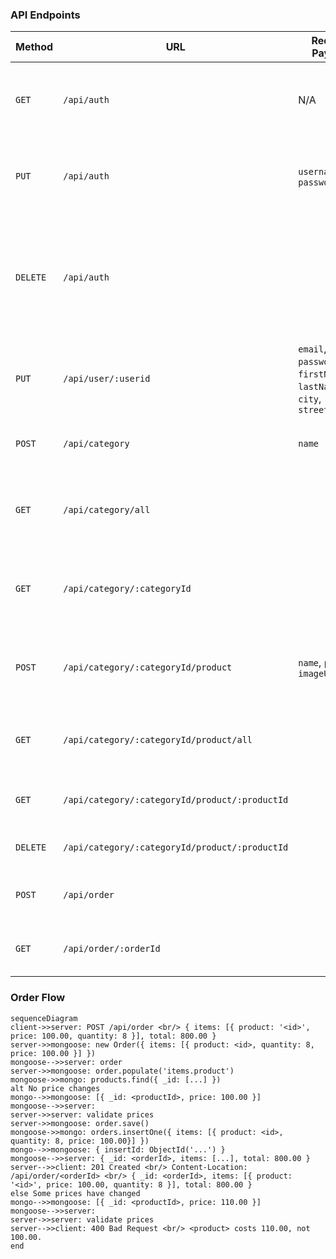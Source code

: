 ### API Endpoints

| Method   | URL                                            | Request Payload                                                       | Response                                                         | Semantics                                       | Required Privilege                  | Comments                                                                                     |
| -------- | ---------------------------------------------- | --------------------------------------------------------------------- | ---------------------------------------------------------------- | ----------------------------------------------- | ----------------------------------- | -------------------------------------------------------------------------------------------- |
| `GET`    | `/api/auth`                                    | N/A                                                                   | &bull;&nbsp;200 if successful. &bull;&nbsp;404 if not logged in. | Get the current user.                           | N/A                                 | The response shall not include a `Set-Cookie` header.                                        |
| `PUT`    | `/api/auth`                                    | `username`, `password`                                                |                                                                  | Log in.                                         | N/A                                 | The response shall include a `Set-Cookie` header.                                            |
| `DELETE` | `/api/auth`                                    |                                                                       |                                                                  | Log out.                                        | N/A                                 | The response shall include a `Set-Cookie` header to clear the cookie set by `PUT /api/auth`. |
| `PUT`    | `/api/user/:userid`                            | `email`, `password`, `firstName`, `lastName`, `city`, `streetAddress` | Sign up (create a new user account).                             | N/A                                             | `userId` is user's ID Card # (ת.ז.) |                                                                                              |
| `POST`   | `/api/category`                                | `name`                                                                |                                                                  | Create a new product category.                  | `admin`                             |                                                                                              |
| `GET`    | `/api/category/all`                            |                                                                       |                                                                  | Get all the categories.                         | `user`                              | The response shall not include the products arrays.                                          |
| `GET`    | `/api/category/:categoryId`                    |                                                                       |                                                                  | Get details for the specified category.         | `user`                              | The response shall not include the products array.                                           |
| `POST`   | `/api/category/:categoryId/product`            | `name`, `price`, `imageUrl`                                           |                                                                  | Create a new product in the specified category. | `admin`                             |                                                                                              |
| `GET`    | `/api/category/:categoryId/product/all`        |                                                                       |                                                                  | Get all the products in the specified category. | `user`                              |                                                                                              |
| `GET`    | `/api/category/:categoryId/product/:productId` |                                                                       |                                                                  | Get details for the specified product.          | `user`                              |                                                                                              |
| `DELETE` | `/api/category/:categoryId/product/:productId` |                                                                       |                                                                  | Delete the specified product.                   | `admin`                             |                                                                                              |
| `POST`   | `/api/order`                                   |                                                                       |                                                                  | Check out (create a new order).                 | `user`                              |                                                                                              |
| `GET`    | `/api/order/:orderId`                          |                                                                       |                                                                  | Get details for the specified order.            | `admin`                             |                                                                                              |

### Order Flow

```mermaid
sequenceDiagram
client->>server: POST /api/order <br/> { items: [{ product: '<id>', price: 100.00, quantity: 8 }], total: 800.00 }
server->>mongoose: new Order({ items: [{ product: <id>, quantity: 8, price: 100.00 }] })
mongoose-->>server: order
server->>mongoose: order.populate('items.product')
mongoose->>mongo: products.find({ _id: [...] })
alt No price changes
mongo-->>mongoose: [{ _id: <productId>, price: 100.00 }]
mongoose-->>server:
server->>server: validate prices
server->>mongoose: order.save()
mongoose->>mongo: orders.insertOne({ items: [{ product: <id>, quantity: 8, price: 100.00}] })
mongo-->>mongoose: { insertId: ObjectId('...') }
mongoose-->>server: { _id: <orderId>, items: [...], total: 800.00 }
server-->>client: 201 Created <br/> Content-Location: /api/order/<orderId> <br/> { _id: <orderId>, items: [{ product: '<id>', price: 100.00, quantity: 8 }], total: 800.00 }
else Some prices have changed
mongo-->>mongoose: [{ _id: <productId>, price: 110.00 }]
mongoose-->>server:
server->>server: validate prices
server-->>client: 400 Bad Request <br/> <product> costs 110.00, not 100.00.
end
```
